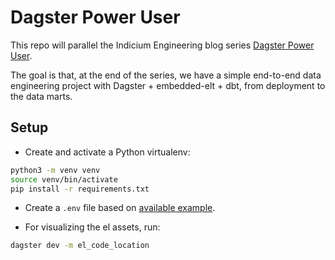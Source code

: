 # Dagster Power User

This repo will parallel the Indicium Engineering blog series [Dagster Power User](https://medium.com/indiciumtech/dagster-dbt-a-new-era-in-the-modern-data-stack-971f0c88a9df).

The goal is that, at the end of the series, we have a simple end-to-end data engineering project with
Dagster + embedded-elt + dbt, from deployment to the data marts.

## Setup

- Create and activate a Python virtualenv:

```bash
python3 -m venv venv
source venv/bin/activate
pip install -r requirements.txt
```

- Create a `.env` file based on [available example](./.env.example).

- For visualizing the el assets, run:

```bash
dagster dev -m el_code_location
```
